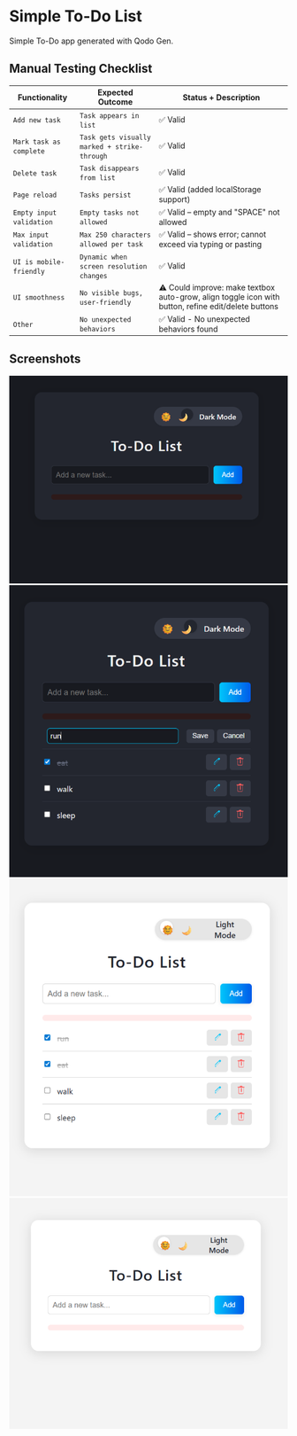 # Simple To-Do List

Simple To-Do app generated with Qodo Gen.

## Manual Testing Checklist

| Functionality              | Expected Outcome                               | Status + Description                                                                 |
|---------------------------|------------------------------------------------|--------------------------------------------------------------------------------------|
| `Add new task`            | `Task appears in list`                         | ✅ Valid                                                                              |
| `Mark task as complete`   | `Task gets visually marked + strike-through`   | ✅ Valid                                                                              |
| `Delete task`             | `Task disappears from list`                    | ✅ Valid                                                                              |
| `Page reload`             | `Tasks persist`                                | ✅ Valid (added localStorage support)                                                |
| `Empty input validation`  | `Empty tasks not allowed`                      | ✅ Valid – empty and "SPACE" not allowed                                             |
| `Max input validation`    | `Max 250 characters allowed per task`          | ✅ Valid – shows error; cannot exceed via typing or pasting                          |
| `UI is mobile-friendly`   | `Dynamic when screen resolution changes`       | ✅ Valid                                                                              |
| `UI smoothness`           | `No visible bugs, user-friendly`               | ⚠️ Could improve: make textbox auto-grow, align toggle icon with button, refine edit/delete buttons |
| `Other`                   | `No unexpected behaviors`                      | ✅ Valid - No unexpected behaviors found                                                                         |

## Screenshots

![App Screenshot](https://raw.githubusercontent.com/ennagrigor/qodo-todo-app/refs/heads/main/app-screen-shots/Dark_Empty_List.png)
![App Screenshot](https://raw.githubusercontent.com/ennagrigor/qodo-todo-app/refs/heads/main/app-screen-shots/Dark_With_Items.png)
![App Screenshot](https://raw.githubusercontent.com/ennagrigor/qodo-todo-app/refs/heads/main/app-screen-shots/Light_With_Items.png)
![App Screenshot](https://raw.githubusercontent.com/ennagrigor/qodo-todo-app/refs/heads/main/app-screen-shots/Ligth_Empty_List.png)
